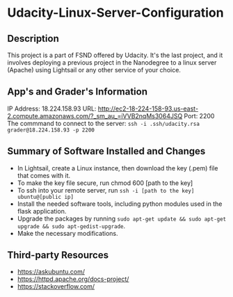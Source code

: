 # Udacity-Linux-Server-Configuration

## Description
This project is a part of FSND offered by Udacity. It's the last project, and it involves deploying a previous project in the Nanodegree to a linux server (Apache) using Lightsail or any other service of your choice.

## App's and Grader's Information
IP Address: 18.224.158.93
URL: http://ec2-18-224-158-93.us-east-2.compute.amazonaws.com/?_sm_au_=iVVB2nqMs3064JSQ
Port: 2200
The commmand to connect to the server: `ssh -i .ssh/udacity.rsa grader@18.224.158.93 -p 2200`

## Summary of Software Installed and Changes
- In Lightsail, create a Linux instance, then download the key (.pem) file that comes with it.
- To make the key file secure, run chmod 600 [path to the key]
- To ssh into your remote server, run `ssh -i [path to the key] ubuntu@[public ip]`
- Install the needed software tools, including python modules used in the flask application.
- Upgrade the packages by running `sudo apt-get update && sudo apt-get upgrade &&
  sudo apt-gedist-upgrade`.
- Make the necessary modifications.


## Third-party Resources
- https://askubuntu.com/
- https://httpd.apache.org/docs-project/
- https://stackoverflow.com/
